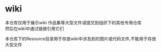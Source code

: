# wiki

本仓库仅用于展示wiki
作品集等大型文件请提交到组织下的其他专用仓库  
然后在wiki中通过链接引用它们  


本仓库下的Resource目录用于存放wiki中涉及到的图片或代码文件,不能用于存放大型文件
